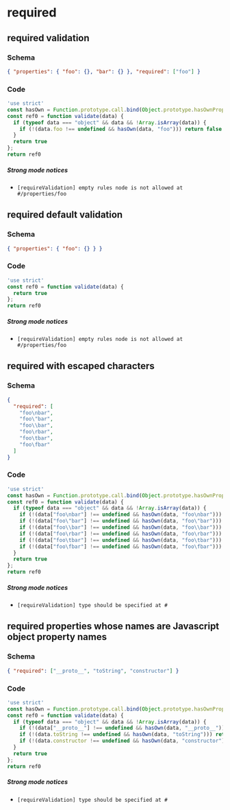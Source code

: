 # required

## required validation

### Schema

```json
{ "properties": { "foo": {}, "bar": {} }, "required": ["foo"] }
```

### Code

```js
'use strict'
const hasOwn = Function.prototype.call.bind(Object.prototype.hasOwnProperty);
const ref0 = function validate(data) {
  if (typeof data === "object" && data && !Array.isArray(data)) {
    if (!(data.foo !== undefined && hasOwn(data, "foo"))) return false
  }
  return true
};
return ref0
```

##### Strong mode notices

 * `[requireValidation] empty rules node is not allowed at #/properties/foo`


## required default validation

### Schema

```json
{ "properties": { "foo": {} } }
```

### Code

```js
'use strict'
const ref0 = function validate(data) {
  return true
};
return ref0
```

##### Strong mode notices

 * `[requireValidation] empty rules node is not allowed at #/properties/foo`


## required with escaped characters

### Schema

```json
{
  "required": [
    "foo\nbar",
    "foo\"bar",
    "foo\\bar",
    "foo\rbar",
    "foo\tbar",
    "foo\fbar"
  ]
}
```

### Code

```js
'use strict'
const hasOwn = Function.prototype.call.bind(Object.prototype.hasOwnProperty);
const ref0 = function validate(data) {
  if (typeof data === "object" && data && !Array.isArray(data)) {
    if (!(data["foo\nbar"] !== undefined && hasOwn(data, "foo\nbar"))) return false
    if (!(data["foo\"bar"] !== undefined && hasOwn(data, "foo\"bar"))) return false
    if (!(data["foo\\bar"] !== undefined && hasOwn(data, "foo\\bar"))) return false
    if (!(data["foo\rbar"] !== undefined && hasOwn(data, "foo\rbar"))) return false
    if (!(data["foo\tbar"] !== undefined && hasOwn(data, "foo\tbar"))) return false
    if (!(data["foo\fbar"] !== undefined && hasOwn(data, "foo\fbar"))) return false
  }
  return true
};
return ref0
```

##### Strong mode notices

 * `[requireValidation] type should be specified at #`


## required properties whose names are Javascript object property names

### Schema

```json
{ "required": ["__proto__", "toString", "constructor"] }
```

### Code

```js
'use strict'
const hasOwn = Function.prototype.call.bind(Object.prototype.hasOwnProperty);
const ref0 = function validate(data) {
  if (typeof data === "object" && data && !Array.isArray(data)) {
    if (!(data["__proto__"] !== undefined && hasOwn(data, "__proto__"))) return false
    if (!(data.toString !== undefined && hasOwn(data, "toString"))) return false
    if (!(data.constructor !== undefined && hasOwn(data, "constructor"))) return false
  }
  return true
};
return ref0
```

##### Strong mode notices

 * `[requireValidation] type should be specified at #`

